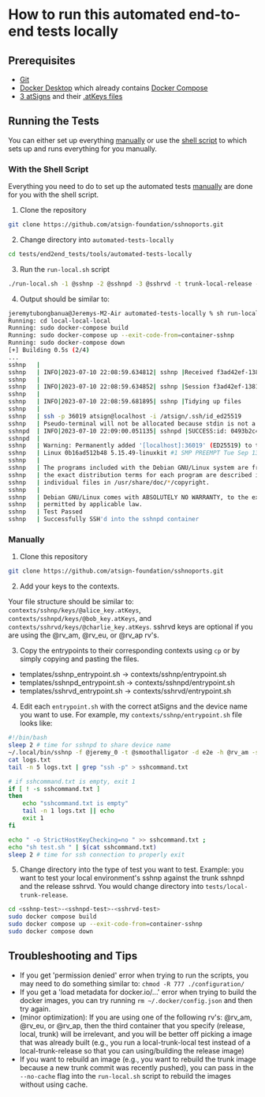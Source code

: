 # How to run this automated end-to-end tests locally

## Prerequisites

- [Git](https://git-scm.com/downloads)
- [Docker Desktop](https://docs.docker.com/get-docker/) which already contains [Docker Compose](https://docs.docker.com/compose/install/)
- [3 atSigns](my.atsign.com/go) and their [.atKeys files](https://www.youtube.com/watch?v=tDqrLKSKes8)

## Running the Tests

You can either set up everything [manually](#manually) or use the [shell script](#with-the-shell-script) to which sets up and runs everything for you manually.

### With the Shell Script

Everything you need to do to set up the automated tests [manually](#manually) are done for you with the shell script.

1. Clone the repository

```sh
git clone https://github.com/atsign-foundation/sshnoports.git
```

2. Change directory into `automated-tests-locally`

```sh
cd tests/end2end_tests/tools/automated-tests-locally
```

3. Run the `run-local.sh` script

```sh
./run-local.sh -1 @sshnp -2 @sshnpd -3 @sshrvd -t trunk-local-release -d e2e
```

4. Output should be similar to:

```sh
jeremytubongbanua@Jeremys-M2-Air automated-tests-locally % sh run-local.sh -1 @jeremy_0 -2 @smoothalligator -3 @rv_am -t local-local-local -d e2e 
Running: cd local-local-local
Running: sudo docker-compose build
Running: sudo docker-compose up --exit-code-from=container-sshnp
Running: sudo docker-compose down
[+] Building 0.5s (2/4)
...
sshnp   | 
sshnp   | INFO|2023-07-10 22:08:59.634812| sshnp |Received f3ad42ef-1381-4fc7-9db0-736e74572e67 notification 
sshnp   | 
sshnp   | INFO|2023-07-10 22:08:59.634852| sshnp |Session f3ad42ef-1381-4fc7-9db0-736e74572e67 connected successfully 
sshnp   | 
sshnp   | INFO|2023-07-10 22:08:59.681895| sshnp |Tidying up files 
sshnp   | 
sshnp   | ssh -p 36019 atsign@localhost -i /atsign/.ssh/id_ed25519 
sshnp   | Pseudo-terminal will not be allocated because stdin is not a terminal.
sshnpd  | INFO|2023-07-10 22:09:00.051135| sshnpd |SUCCESS:id: 0493b2c4-e3ac-4321-948a-e3a740ab0eec status: NotificationStatusEnum.delivered for: f3ad42ef-1381-4fc7-9db0-736e74572e67 
sshnpd  | 
sshnp   | Warning: Permanently added '[localhost]:36019' (ED25519) to the list of known hosts.
sshnp   | Linux 0b16ad512b48 5.15.49-linuxkit #1 SMP PREEMPT Tue Sep 13 07:51:32 UTC 2022 aarch64
sshnp   | 
sshnp   | The programs included with the Debian GNU/Linux system are free software;
sshnp   | the exact distribution terms for each program are described in the
sshnp   | individual files in /usr/share/doc/*/copyright.
sshnp   | 
sshnp   | Debian GNU/Linux comes with ABSOLUTELY NO WARRANTY, to the extent
sshnp   | permitted by applicable law.
sshnp   | Test Passed
sshnp   | Successfully SSH'd into the sshnpd container
```

### Manually

1. Clone this repository

```sh
git clone https://github.com/atsign-foundation/sshnoports.git
```

2. Add your keys to the contexts.

Your file structure should be similar to: `contexts/sshnp/keys/@alice_key.atKeys`, `contexts/sshnpd/keys/@bob_key.atKeys`, and `contexts/sshrvd/keys/@charlie_key.atKeys`. sshrvd keys are optional if you are using the @rv_am, @rv_eu, or @rv_ap rv's.

3. Copy the entrypoints to their corresponding contexts using `cp` or by simply copying and pasting the files.

- templates/sshnp_entrypoint.sh -> contexts/sshnp/entrypoint.sh
- templates/sshnpd_entrypoint.sh -> contexts/sshnpd/entrypoint.sh
- templates/sshrvd_entrypoint.sh -> contexts/sshrvd/entrypoint.sh

4. Edit each `entrypoint.sh` with the correct atSigns and the device name you want to use. For example, my `contexts/sshnp/entrypoint.sh` file looks like:

```sh
#!/bin/bash
sleep 2 # time for sshnpd to share device name
~/.local/bin/sshnp -f @jeremy_0 -t @smoothalligator -d e2e -h @rv_am -s id_ed25519.pub -v > logs.txt
cat logs.txt
tail -n 5 logs.txt | grep "ssh -p" > sshcommand.txt

# if sshcommand.txt is empty, exit 1
if [ ! -s sshcommand.txt ]
then
    echo "sshcommand.txt is empty"
    tail -n 1 logs.txt || echo
    exit 1
fi

echo " -o StrictHostKeyChecking=no " >> sshcommand.txt ;
echo "sh test.sh " | $(cat sshcommand.txt)
sleep 2 # time for ssh connection to properly exit
```

5. Change directory into the type of test you want to test. Example: you want to test your local environment's sshnp against the trunk sshnpd and the release sshrvd. You would change directory into `tests/local-trunk-release`.

```sh
cd <sshnp-test>-<sshnpd-test>-<sshrvd-test>
sudo docker compose build
sudo docker compose up --exit-code-from=container-sshnp
sudo docker compose down
```

## Troubleshooting and Tips

- If you get 'permission denied' error when trying to run the scripts, you may need to do something similar to: `chmod -R 777 ./configuration/`
- If you get a 'load metadata for docker.io/...' error when trying to build the docker images, you can try running `rm ~/.docker/config.json` and then try again.
- (minor optimization): If you are using one of the following rv's: @rv_am, @rv_eu, or @rv_ap, then the third container that you specify (release, local, trunk) will be irrelevant, and you will be better off picking a image that was already built (e.g., you run a local-trunk-local test instead of a local-trunk-release so that you can using/building the release image)
- If you want to rebuild an image (e.g., you want to rebuild the trunk image because a new trunk commit was recently pushed), you can pass in the `--no-cache` flag into the `run-local.sh` script to rebuild the images without using cache.